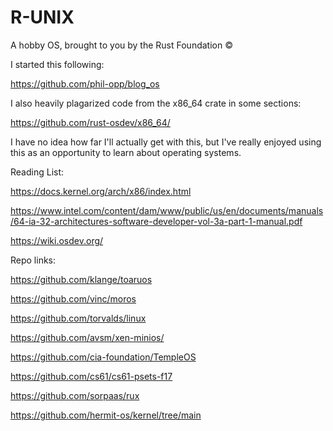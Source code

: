 # R-UNIX 
A hobby OS, brought to you by the Rust Foundation ©️

I started this following: 

https://github.com/phil-opp/blog_os

I also heavily plagarized code from the x86_64 crate in some sections: 

https://github.com/rust-osdev/x86_64/

I have no idea how far I'll actually get with this, but I've really enjoyed using this as an opportunity to learn about operating systems. 

Reading List:

https://docs.kernel.org/arch/x86/index.html

https://www.intel.com/content/dam/www/public/us/en/documents/manuals/64-ia-32-architectures-software-developer-vol-3a-part-1-manual.pdf

https://wiki.osdev.org/

Repo links:

https://github.com/klange/toaruos

https://github.com/vinc/moros

https://github.com/torvalds/linux

https://github.com/avsm/xen-minios/

https://github.com/cia-foundation/TempleOS

https://github.com/cs61/cs61-psets-f17

https://github.com/sorpaas/rux

https://github.com/hermit-os/kernel/tree/main

